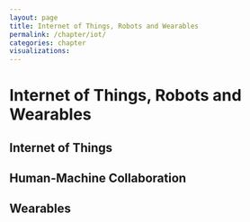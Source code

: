 ```yaml
---
layout: page
title: Internet of Things, Robots and Wearables
permalink: /chapter/iot/
categories: chapter
visualizations:
---
```


# Internet of Things, Robots and Wearables


## Internet of Things

## Human-Machine Collaboration

## Wearables

